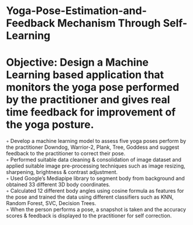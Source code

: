 # Yoga-Pose-Estimation-and-Feedback Mechanism Through Self-Learning

# Objective: Design a Machine Learning based application that monitors the yoga pose performed by the practitioner and gives real time feedback for improvement of  the yoga posture.
◦ Develop a machine learning model to assess five yoga poses perform by the practitioner Downdog,
Warrior-2, Plank, Tree, Goddess and suggest feedback to the practitioner to correct their pose. \
◦ Performed suitable data cleaning & consolidation of image dataset and applied suitable image
pre-processing techniques such as image resizing, sharpening, brightness & contrast adjustment. \
◦ Used Google’s Mediapipe library to segment body from background and obtained 33 different 3D
body coordinates. \
◦ Calculated 12 different body angles using cosine formula as features for the pose and trained the
data using different classifiers such as KNN, Random Forest, SVC, Decision Trees. \
◦ When the person performs a pose, a snapshot is taken and the accuracy scores & feedback is displayed to
the practitioner for self correction.


